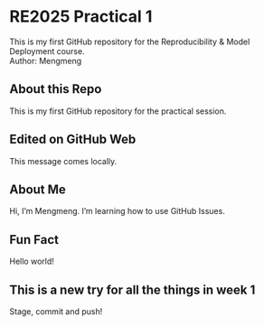 # RE2025 Practical 1
This is my first GitHub repository for the Reproducibility & Model Deployment course.  
Author: Mengmeng

## About this Repo
This is my first GitHub repository for the practical session.

## Edited on GitHub Web
This message comes locally.

## About Me
Hi, I’m Mengmeng.
I’m learning how to use GitHub Issues.

## Fun Fact
Hello world!

## This is a new try for all the things in week 1
Stage, commit and push!